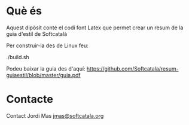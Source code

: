     
# Què és

Aquest dipòsit conté el codi font Latex que permet crear un resum de la guia d'estil de Softcatalà

Per construir-la des de Linux feu:

 ./build.sh

Podeu baixar la guia des d'aquí: https://github.com/Softcatala/resum-guiaestil/blob/master/guia.pdf

# Contacte

Contact Jordi Mas <jmas@softcatala.org>
